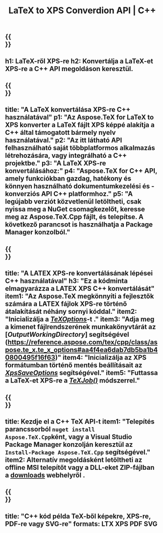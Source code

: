 ﻿---
translation: true
template: /_templates/_conversion-child-cpp.md
title: LaTeX to XPS Converdion API | C++
description: LaTeX-ről XPS-re konvertáló funkció. Integrálja ezt a helyszíni C++ könyvtárat a projektjébe, vagy használjon többplatformos alkalmazásokat a LaTeX XPS-re konvertálásához.
keywords: latex az xps api cpp-hez, a latex2xps integrálja a c++-t
url: /cpp/conversion/latex-to-xps/
family: tex
platformtag: cpp
feature: conversion
informat: LATEX
outformat: XPS
otherformats: BMP PNG JPEG TIFF SVG PDF
---

{{<section banner>}}
---
h1: LaTeX-ről XPS-re
h2: Konvertálja a LaTeX-et XPS-re a C++ API megoldáson keresztül.
---

{{<section overview>}}
---
title: "A LaTeX konvertálása XPS-re C++ használatával"
p1: "Az Aspose.TeX for LaTeX to XPS konverter a LaTeX fájlt XPS képpé alakítja a C++ által támogatott bármely nyelv használatával."
p2: "Az itt látható API felhasználható saját többplatformos alkalmazás létrehozására, vagy integrálható a C++ projektbe."
p3: "A LaTeX XPS-re konvertálásához:"
p4: "Aspose.TeX for C++ API, amely funkciókban gazdag, hatékony és könnyen használható dokumentumkezelési és -konverziós API C++ platformhoz."
p5: "A legújabb verziót közvetlenül letöltheti, csak nyissa meg a NuGet csomagkezelőt, keresse meg az Aspose.TeX.Cpp fájlt, és telepítse. A következő parancsot is használhatja a Package Manager konzolból."
---

{{<section feature1>}}
---
title: "A LATEX XPS-re konvertálásának lépései C++ használatával"
h3: "Ez a kódminta elmagyarázza a LATEX XPS C++ konvertálását"
item1: "Az Aspose.TeX megkönnyíti a fejlesztők számára a LATEX fájlok XPS-re történő átalakítását néhány sornyi kóddal."
item2: "Inicializálja a [*TeXOptions*](https://reference.aspose.com/tex/cpp/class/aspose.te_x.te_x_options)-t ."
item3: "Adja meg a kimenet fájlrendszerének munkakönyvtárát az [*OutputWorkingDirectory*] segítségével (https://reference.aspose.com/tex/cpp/class/aspose.te_x.te_x_options#aa4f4ea6dab7db5ba1b40800495f16f63)"
item4: "Inicializálja az XPS formátumban történő mentés beállításait az [*XpsSaveOptions*](https://reference.aspose.com/tex/cpp/class/aspose.te_x.presentation.image.xps_save_options) segítségével."
item5: "Futtassa a LaTeX-et XPS-re a [*TeXJob()*](https://reference.aspose.com/tex/cpp/class/aspose.te_x.te_x_job) módszerrel."
---

{{<section feature2>}}
---
title: Kezdje el a C++ TeX API-t
item1: "Telepítés parancssorból ```nuget install Aspose.TeX.Cpp```ként, vagy a Visual Studio Package Manager konzolján keresztül az ```Install-Package Aspose.TeX.Cpp``` segítségével."
item2: Alternatív megoldásként letöltheti az offline MSI telepítőt vagy a DLL-eket ZIP-fájlban a [downloads](https://releases.aspose.com/tex/cpp) webhelyről .
---

{{<section widget>}}
---
title: "C++ kód példa TeX-ből képekre, XPS-re, PDF-re vagy SVG-re"
formats: LTX XPS PDF SVG
---